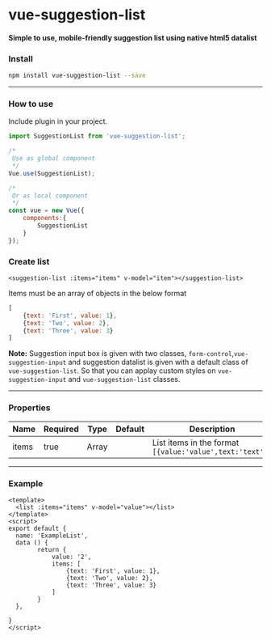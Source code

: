 <p align="center">

# vue-suggestion-list


#### Simple to use, mobile-friendly suggestion list using native html5 datalist


### Install

```bash
npm install vue-suggestion-list --save
```
---
### How to use

Include plugin in your project.

```javascript
import SuggestionList from 'vue-suggestion-list';

/*
 Use as global component 
 */
Vue.use(SuggestionList);

/*
 Or as local component
 */
const vue = new Vue({
    components:{
        SuggestionList
    }
});

```

### Create list

```vue
<suggestion-list :items="items" v-model="item"></suggestion-list>
```
Items must be an array of objects in the below format

```javascript
[
    {text: 'First', value: 1},
    {text: 'Two', value: 2},
    {text: 'Three', value: 3}
]
```

**Note:** Suggestion input box is given with two classes, ```form-control```,```vue-suggestion-input``` and
suggestion datalist is given with a default class of ```vue-suggestion-list```. So that you can applay custom styles on ```vue-suggestion-input``` and ```vue-suggestion-list``` classes.

---

### Properties

| Name      | Required | Type          | Default     | Description |
| ---       | ---      | ---           | ---         | ---         |
| items      | true  | Array |             | List items in the format ```[{value:'value',text:'text'}]``` |

---

### Example
```vue
<template>
  <list :items="items" v-model="value"></list>
</template>
<script>
export default {
  name: 'ExampleList',
  data () {
        return {
            value: '2',
            items: [
                {text: 'First', value: 1},
                {text: 'Two', value: 2},
                {text: 'Three', value: 3}
            ]
        }   
  },
 
}
</script>
```